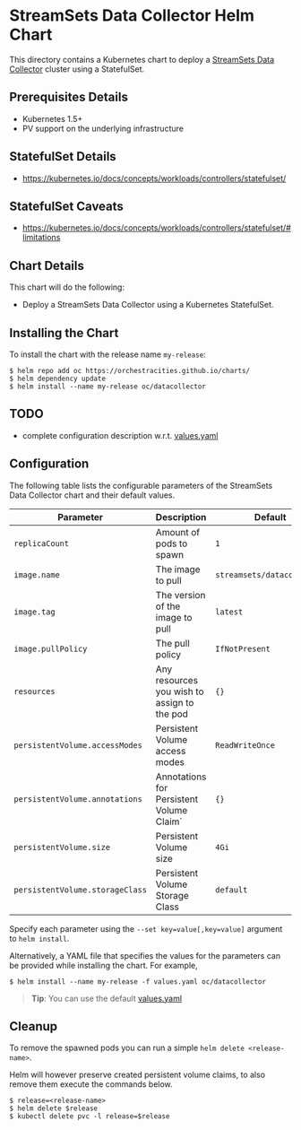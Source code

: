 # StreamSets Data Collector Helm Chart

This directory contains a Kubernetes chart to deploy a [StreamSets Data Collector](https://github.com/streamsets/datacollector) cluster using a StatefulSet.

## Prerequisites Details
* Kubernetes 1.5+
* PV support on the underlying infrastructure

## StatefulSet Details
* https://kubernetes.io/docs/concepts/workloads/controllers/statefulset/

## StatefulSet Caveats
* https://kubernetes.io/docs/concepts/workloads/controllers/statefulset/#limitations

## Chart Details
This chart will do the following:

* Deploy a StreamSets Data Collector using a Kubernetes StatefulSet.

## Installing the Chart

To install the chart with the release name `my-release`:

```console
$ helm repo add oc https://orchestracities.github.io/charts/
$ helm dependency update
$ helm install --name my-release oc/datacollector
```

## TODO
* complete configuration description w.r.t. [values.yaml](values.yaml)

## Configuration

The following table lists the configurable parameters of the StreamSets Data
Collector chart and their default values.

|       Parameter                   |           Description                       |                         Default                     |
|-----------------------------------|---------------------------------------------|-----------------------------------------------------|
| `replicaCount`                    | Amount of pods to spawn                     | `1`                                                 |
| `image.name`                      | The image to pull                           | `streamsets/datacollector`        |
| `image.tag`                       | The version of the image to pull            | `latest`                                           |
| `image.pullPolicy`                | The pull policy                             | `IfNotPresent`                                      |
| `resources`                       | Any resources you wish to assign to the pod | `{}`                                                |
| `persistentVolume.accessModes`    | Persistent Volume access modes              | `ReadWriteOnce`                                   |
| `persistentVolume.annotations`    | Annotations for Persistent Volume Claim`    | `{}`                                                |
| `persistentVolume.size`           | Persistent Volume size                      | `4Gi`                                               |
| `persistentVolume.storageClass`   | Persistent Volume Storage Class             | `default` |

Specify each parameter using the `--set key=value[,key=value]` argument to `helm install`.

Alternatively, a YAML file that specifies the values for the parameters can be provided while installing the chart. For example,

```console
$ helm install --name my-release -f values.yaml oc/datacollector
```

> **Tip**: You can use the default [values.yaml](values.yaml)

## Cleanup

To remove the spawned pods you can run a simple `helm delete <release-name>`.

Helm will however preserve created persistent volume claims,
to also remove them execute the commands below.

```console
$ release=<release-name>
$ helm delete $release
$ kubectl delete pvc -l release=$release
```
